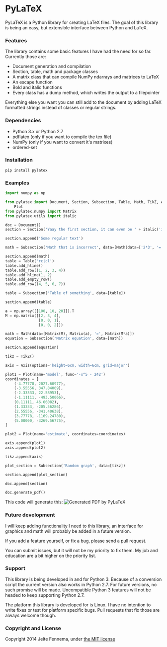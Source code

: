 PyLaTeX
=======

PyLaTeX is a Python library for creating LaTeX files. The goal of this library
is being an easy, but extensible interface between Python and LaTeX.


### Features

The library contains some basic features I have had the need for so far.
Currently those are:

- Document generation and compilation
- Section, table, math and package classes
- A matrix class that can compile NumPy ndarrays and matrices to LaTeX
- An escape function
- Bold and italic functions
- Every class has a dump method, which writes the output to a filepointer

Everything else you want you can still add to the document by adding LaTeX
formatted strings instead of classes or regular strings.


### Dependencies

- Python 3.x or Python 2.7
- pdflatex (only if you want to compile the tex file)
- NumPy (only if you want to convert it's matrixes)
- ordered-set


### Installation
`pip install pylatex`


### Examples

```python
import numpy as np

from pylatex import Document, Section, Subsection, Table, Math, TikZ, Axis, \
    Plot
from pylatex.numpy import Matrix
from pylatex.utils import italic

doc = Document()
section = Section('Yaay the first section, it can even be ' + italic('italic'))

section.append('Some regular text')

math = Subsection('Math that is incorrect', data=[Math(data=['2*3', '=', 9])])

section.append(math)
table = Table('rc|cl')
table.add_hline()
table.add_row((1, 2, 3, 4))
table.add_hline(1, 2)
table.add_empty_row()
table.add_row((4, 5, 6, 7))

table = Subsection('Table of something', data=[table])

section.append(table)

a = np.array([[100, 10, 20]]).T
M = np.matrix([[2, 3, 4],
               [0, 0, 1],
               [0, 0, 2]])

math = Math(data=[Matrix(M), Matrix(a), '=', Matrix(M*a)])
equation = Subsection('Matrix equation', data=[math])

section.append(equation)

tikz = TikZ()

axis = Axis(options='height=6cm, width=6cm, grid=major')

plot1 = Plot(name='model', func='-x^5 - 242')
coordinates = [
    (-4.77778, 2027.60977),
    (-3.55556, 347.84069),
    (-2.33333, 22.58953),
    (-1.11111, -493.50066),
    (0.11111, 46.66082),
    (1.33333, -205.56286),
    (2.55556, -341.40638),
    (3.77778, -1169.24780),
    (5.00000, -3269.56775),
]

plot2 = Plot(name='estimate', coordinates=coordinates)

axis.append(plot1)
axis.append(plot2)

tikz.append(axis)

plot_section = Subsection('Random graph', data=[tikz])

section.append(plot_section)

doc.append(section)

doc.generate_pdf()
```

This code will generate this:
![Generated PDF by PyLaTeX](https://raw.github.com/JelteF/PyLaTeX/master/docs/static/screenshot.png)


### Future development

I will keep adding functionality I need to this library, an interface for
graphics and math will probably be added in a future version.

If you add a feature yourself, or fix a bug, please send a pull request.

You can submit issues, but it will not be my priority to fix them. My job and
education are a bit higher on the priority list.


### Support

This library is being developed in and for Python 3. Because of a conversion
script the current version also works in Python 2.7. For future versions, no
such promise will be made. Uncompatible Python 3 features will not be headed to
keep supporting Python 2.7.

The platform this library is developed for is Linux. I have no intention to
write fixes or test for platform specific bugs. Pull requests that fix those
are always welcome though.


### Copyright and License

Copyright 2014 Jelte Fennema, under [the MIT
license](https://github.com/JelteF/PyLaTeX/blob/master/LICENSE)
